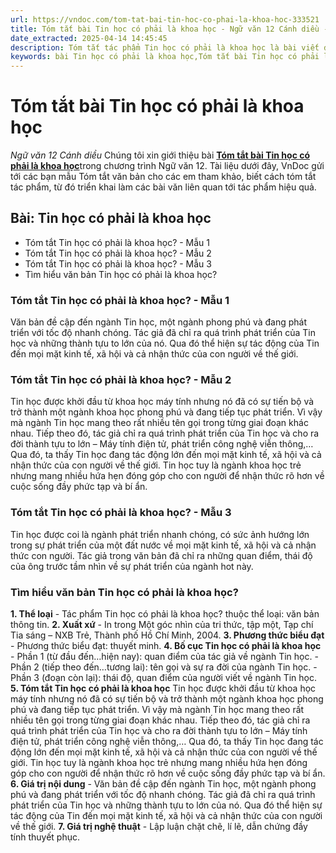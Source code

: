 ```yaml
---
url: https://vndoc.com/tom-tat-bai-tin-hoc-co-phai-la-khoa-hoc-333521
title: Tóm tắt bài Tin học có phải là khoa học - Ngữ văn 12 Cánh diều - VnDoc.com
date_extracted: 2025-04-14 14:45:45
description: Tóm tắt tác phẩm Tin học có phải là khoa học là bài viết được VnDoc biên soạn và đăng tải với các mẫu tóm tắt ngắn nhất, phục vụ bài học môn Ngữ Văn 12 Cánh diều
keywords: bài Tin học có phải là khoa học,Tóm tắt bài Tin học có phải là khoa học,tóm tắt ngữ văn 12,Tóm tắt Tin học có phải là khoa học ngắn gọn,Tóm tắt Tin học có phải là khoa học hay nhất,Tóm tắt Tin học có phải là khoa học siêu ngắn,tóm tắt văn 12 Cánh diều,tóm tắt tác phẩm ngữ văn 12,tóm tắt ngữ văn 12 Cánh diều
---
```


# Tóm tắt bài Tin học có phải là khoa học
 _Ngữ văn 12 Cánh diều_
Chúng tôi xin giới thiệu bài [**Tóm tắt bài Tin học có phải là khoa học**](<https://vndoc.com/tom-tat-bai-tin-hoc-co-phai-la-khoa-hoc-333521>)trong chương trình Ngữ văn 12. Tài liệu dưới đây, VnDoc gửi tới các bạn mẫu Tóm tắt văn bản cho các em tham khảo, biết cách tóm tắt tác phẩm, từ đó triển khai làm các bài văn liên quan tới tác phẩm hiệu quả.
## Bài: Tin học có phải là khoa học
  * Tóm tắt Tin học có phải là khoa học? - Mẫu 1
  * Tóm tắt Tin học có phải là khoa học? - Mẫu 2
  * Tóm tắt Tin học có phải là khoa học? - Mẫu 3
  * Tìm hiểu văn bản Tin học có phải là khoa học?

### **Tóm tắt Tin học có phải là khoa học? - Mẫu 1**
Văn bản đề cập đến ngành Tin học, một ngành phong phú và đang phát triển với tốc độ nhanh chóng. Tác giả đã chỉ ra quá trình phát triển của Tin học và những thành tựu to lớn của nó. Qua đó thể hiện sự tác động của Tin đến mọi mặt kinh tế, xã hội và cả nhận thức của con người về thế giới.
### **Tóm tắt Tin học có phải là khoa học? - Mẫu 2**
Tin học được khởi đầu từ khoa học máy tính nhưng nó đã có sự tiến bộ và trở thành một ngành khoa học phong phú và đang tiếp tục phát triển. Vì vậy mà ngành Tin học mang theo rất nhiều tên gọi trong từng giai đoạn khác nhau. Tiếp theo đó, tác giả chỉ ra quá trình phát triển của Tin học và cho ra đời thành tựu to lớn – Máy tính điện tử, phát triển công nghệ viễn thông,…Qua đó, ta thấy Tin học đang tác động lớn đến mọi mặt kinh tế, xã hội và cả nhận thức của con người về thế giới. Tin học tuy là ngành khoa học trẻ nhưng mang nhiều hứa hẹn đóng góp cho con người để nhận thức rõ hơn về cuộc sống đầy phức tạp và bí ẩn.
### **Tóm tắt Tin học có phải là khoa học? - Mẫu 3**
Tin học được coi là ngành phát triển nhanh chóng, có sức ảnh hướng lớn trong sự phát triển của một đất nước về mọi mặt kinh tế, xã hội và cả nhận thức con người. Tác giả trong văn bản đã chỉ ra những quan điểm, thái độ của ông trước tầm nhìn về sự phát triển của ngành hot này.
### **Tìm hiểu văn bản Tin học có phải là khoa học?**
**1\. Thể loại**
\- Tác phẩm Tin học có phải là khoa học? thuộc thể loại: văn bản thông tin.
**2\. Xuất xứ**
\- In trong Một góc nhìn của tri thức, tập một, Tạp chí Tia sáng – NXB Trẻ, Thành phố Hồ Chí Minh, 2004.
**3\. Phương thức biểu đạt**
\- Phương thức biểu đạt: thuyết minh.
**4\. Bố cục Tin học có phải là khoa học**
\- Phần 1 \(từ đầu đến…hiện nay\): quan điểm của tác giả về ngành Tin học.
\- Phần 2 \(tiếp theo đến…tương lai\): tên gọi và sự ra đời của ngành Tin học.
\- Phần 3 \(đoạn còn lại\): thái độ, quan điểm của người viết về ngành Tin học.
**5\. Tóm tắt Tin học có phải là khoa học**
Tin học được khởi đầu từ khoa học máy tính nhưng nó đã có sự tiến bộ và trở thành một ngành khoa học phong phú và đang tiếp tục phát triển. Vì vậy mà ngành Tin học mang theo rất nhiều tên gọi trong từng giai đoạn khác nhau. Tiếp theo đó, tác giả chỉ ra quá trình phát triển của Tin học và cho ra đời thành tựu to lớn – Máy tính điện tử, phát triển công nghệ viễn thông,… Qua đó, ta thấy Tin học đang tác động lớn đến mọi mặt kinh tế, xã hội và cả nhận thức của con người về thế giới. Tin học tuy là ngành khoa học trẻ nhưng mang nhiều hứa hẹn đóng góp cho con người để nhận thức rõ hơn về cuộc sống đầy phức tạp và bí ẩn.
**6\. Giá trị nội dung**
\- Văn bản đề cập đến ngành Tin học, một ngành phong phú và đang phát triển với tốc độ nhanh chóng. Tác giả đã chỉ ra quá trình phát triển của Tin học và những thành tựu to lớn của nó. Qua đó thể hiện sự tác động của Tin đến mọi mặt kinh tế, xã hội và cả nhận thức của con người về thế giới.
**7\. Giá trị nghệ thuật**
\- Lập luận chặt chẽ, lí lẽ, dẫn chứng đầy tính thuyết phục.
